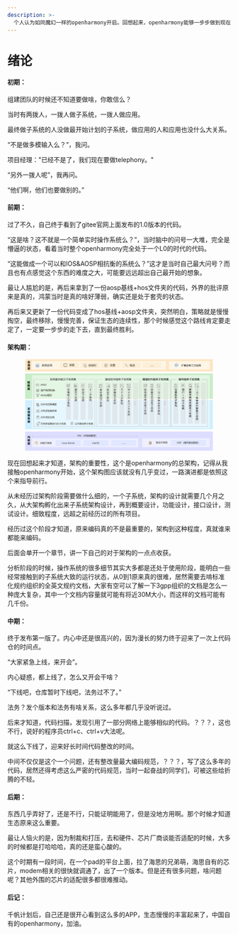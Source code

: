 ```yaml
---
description: >-
  个人认为如同魔幻一样的openharmony开启。回想起来，openharmony能够一步步做到现在的程度，真的太不容易了，摸索，困难，弯路太多了，我们如此，其他子系统的小伙伴也是一样。
---
```


# 绪论

#### 初期：

组建团队的时候还不知道要做啥，你敢信么？

当时有两拨人，一拨人做子系统，一拨人做应用。

最终做子系统的人没做最开始计划的子系统，做应用的人和应用也没什么大关系。

“不是做多模输入么？”，我问。

项目经理："已经不是了，我们现在要做telephony。"

“另外一拨人呢”，我再问。

“他们啊，他们也要做别的。”



#### 前期：

过了不久，自己终于看到了gitee官网上面发布的1.0版本的代码。

“这是啥？这不就是一个简单实时操作系统么？”，当时脑中的问号一大堆，完全是懵逼的状态，看着当时整个openharmony完全处于一个L0的时代的代码。

“这能做成一个可以和IOS\&AOSP相抗衡的系统么？”这才是当时自己最大问号？而且也有点感觉这个东西的难度之大，可能要远远超出自己最开始的想象。

最让人尴尬的是，再后来拿到了一份aosp基线+hos文件夹的代码，外界的批评原来是真的，鸿蒙当时是真的啥好薄弱，确实还是处于套壳的状态。

再后来又更新了一份代码变成了hos基线+aosp文件夹，突然明白，策略就是慢慢掏空，最终移除，慢慢完善，保证生态的连续性，那个时候感觉这个路线肯定要走定了，一定要一步步的走下去，直到最终胜利。



#### 架构期：

<figure><img src=".gitbook/assets/image (3) (1).png" alt=""><figcaption></figcaption></figure>

现在回想起来才知道，架构的重要性，这个是openharmony的总架构，记得从我接触openharmony开始，这个架构图应该就没有几乎变过，一路演进都是依照这个来指导前行。

从未经历过架构阶段需要做什么细的，一个子系统，架构的设计就需要几个月之久，从大架构孵化出来子系统架构设计，再到概要设计，功能设计，接口设计，测试设计。细致程度，远超之前经历过的所有项目。

经历过这个阶段才知道，原来编码真的不是最重要的，架构到这种程度，真就谁来都能来编码。

后面会单开一个章节，讲一下自己的对于架构的一点点收获。

分析阶段的时候，操作系统的很多细节其实大多都是还处于使用阶段，能明白一些经常接触到的子系统大致的运行状态，从0到1原来真的很难，居然需要去啃标准化规约组织的全英文规约文档，大家有空可以了解一下3gpp组织的文档是怎么一种庞大复杂，其中一个文档内容量就可能有将近30M大小，而这样的文档可能有几千份。



#### 中期：

终于发布第一版了。内心中还是很高兴的，因为漫长的努力终于迎来了一次上代码仓的时间点。

“大家紧急上线，来开会”。

内心疑惑，都上线了，怎么又开会干啥？

“下线吧，仓库暂时下线吧，法务过不了。”

法务？发个版本和法务有啥关系，这么多年都几乎没听说过。

后来才知道，代码扫描，发现引用了一部分网络上能够相似的代码。？？？，这也不行，说好的程序员ctrl+c、ctrl+v大法呢。

就这么下线了，迎来好长时间代码整改的时间。

中间不仅仅是这个一个问题，还有整改量最大编码规范，？？？，写了这么多年的代码，居然还得考虑这么严密的代码规范，当时一起奋战的同学们，可被这些给折腾的不轻。



#### 后期：

东西几乎弄好了，还是不行，只能证明能用了，但是没地方用啊。那个时候才知道生态原来这么重要。

最让人恼火的是，因为制裁和打压，去和硬件、芯片厂商谈能否适配的时候，大多的时候都是打哈哈哈，真的还是蛮心酸的。

这个时期有一段时间，在一个pad的平台上面，拉了海思的兄弟萌，海思自有的芯片，modem相关的很快就调通了，出了一个版本。但是还有很多问题，啥问题呢？其他外围的芯片的适配很多都很难推动。



#### 后记：

千帆计划后，自己还是很开心看到这么多的APP，生态慢慢的丰富起来了，中国自有的openharmony，加油。









